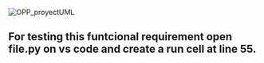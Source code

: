 ![OPP_proyectUML](https://user-images.githubusercontent.com/62186502/164345387-a9c9c68e-b620-46fd-a8a4-c5a39825f00d.png)

## For testing this funtcional requirement open  file.py on vs code and create a run cell at line 55.
## 
